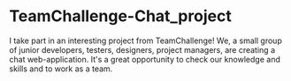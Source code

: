 # TeamChallenge-Chat_project
I take part in an interesting project from TeamChallenge! We, a small group of junior developers, testers, designers, project managers, are creating a chat web-application. It's a great opportunity to check our knowledge and skills and to work as a team.
